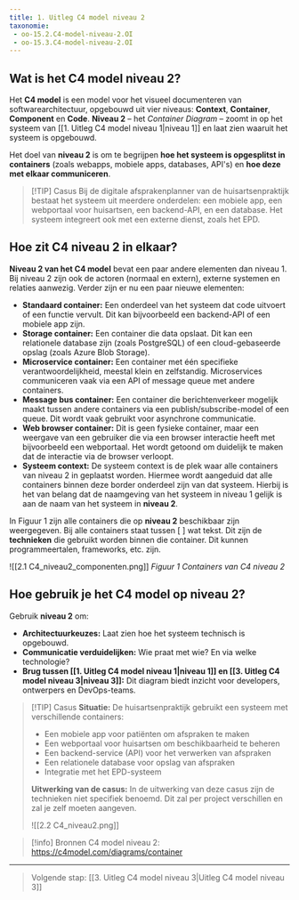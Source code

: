 ```yaml
---
title: 1. Uitleg C4 model niveau 2
taxonomie:
 - oo-15.2.C4-model-niveau-2.OI
 - oo-15.3.C4-model-niveau-2.OI
---
```


## Wat is het C4 model niveau 2?
Het **C4 model** is een model voor het visueel documenteren van softwarearchitectuur, opgebouwd uit vier niveaus: **Context**, **Container**, **Component** en **Code**. **Niveau 2** – het *Container Diagram* – zoomt in op het systeem van [[1. Uitleg C4 model niveau 1|niveau 1]] en laat zien waaruit het systeem is opgebouwd.

Het doel van **niveau 2** is om te begrijpen **hoe het systeem is opgesplitst in containers** (zoals webapps, mobiele apps, databases, API's) en **hoe deze met elkaar communiceren**.

> [!TIP] Casus
> Bij de digitale afsprakenplanner van de huisartsenpraktijk bestaat het systeem uit meerdere onderdelen: een mobiele app, een webportaal voor huisartsen, een backend-API, en een database. Het systeem integreert ook met een externe dienst, zoals het EPD.

## Hoe zit C4 niveau 2 in elkaar?
**Niveau 2 van het C4 model** bevat een paar andere elementen dan niveau 1. Bij niveau 2 zijn ook de actoren (normaal en extern), externe systemen en relaties aanwezig. Verder zijn er nu een paar nieuwe elementen:
- **Standaard container:** Een onderdeel van het systeem dat code uitvoert of een functie vervult. Dit kan bijvoorbeeld een backend-API of een mobiele app zijn.
- **Storage container:** Een container die data opslaat. Dit kan een relationele database zijn (zoals PostgreSQL) of een cloud-gebaseerde opslag (zoals Azure Blob Storage).
- **Microservice container:** Een container met één specifieke verantwoordelijkheid, meestal klein en zelfstandig. Microservices communiceren vaak via een API of message queue met andere containers.
- **Message bus container:** Een container die berichtenverkeer mogelijk maakt tussen andere containers via een publish/subscribe-model of een queue. Dit wordt vaak gebruikt voor asynchrone communicatie.
- **Web browser container:** Dit is geen fysieke container, maar een weergave van een gebruiker die via een browser interactie heeft met bijvoorbeeld een webportaal. Het wordt getoond om duidelijk te maken dat de interactie via de browser verloopt.
- **Systeem context:** De systeem context is de plek waar alle containers van niveau 2 in geplaatst worden. Hiermee wordt aangeduid dat alle containers binnen deze border onderdeel zijn van dat systeem. Hierbij is het van belang dat de naamgeving van het systeem in niveau 1 gelijk is aan de naam van het systeem in **niveau 2**.

In Figuur 1 zijn alle containers die op **niveau 2** beschikbaar zijn weergegeven. Bij alle containers staat tussen [ ] wat tekst. Dit zijn de **technieken** die gebruikt worden binnen die container. Dit kunnen programmeertalen, frameworks, etc. zijn.

![[2.1 C4_niveau2_componenten.png]]
*Figuur 1 Containers van C4 niveau 2*

## Hoe gebruik je het C4 model op niveau 2?
Gebruik **niveau 2** om:
- **Architectuurkeuzes:** Laat zien hoe het systeem technisch is opgebouwd.
- **Communicatie verduidelijken:** Wie praat met wie? En via welke technologie?
- **Brug tussen [[1. Uitleg C4 model niveau 1|niveau 1]] en [[3. Uitleg C4 model niveau 3|niveau 3]]:** Dit diagram biedt inzicht voor developers, ontwerpers en DevOps-teams.

> [!TIP] Casus
> **Situatie:** De huisartsenpraktijk gebruikt een systeem met verschillende containers:
> - Een mobiele app voor patiënten om afspraken te maken
> - Een webportaal voor huisartsen om beschikbaarheid te beheren
> - Een backend-service (API) voor het verwerken van afspraken
> - Een relationele database voor opslag van afspraken
> - Integratie met het EPD-systeem
> 
> **Uitwerking van de casus:**
> In de uitwerking van deze casus zijn de technieken niet specifiek benoemd. Dit zal per project verschillen en zal je zelf moeten aangeven.
> 
> ![[2.2 C4_niveau2.png]]
> 

> [!info] Bronnen
> C4 model niveau 2: https://c4model.com/diagrams/container

---

> Volgende stap: [[3. Uitleg C4 model niveau 3|Uitleg C4 model niveau 3]]
